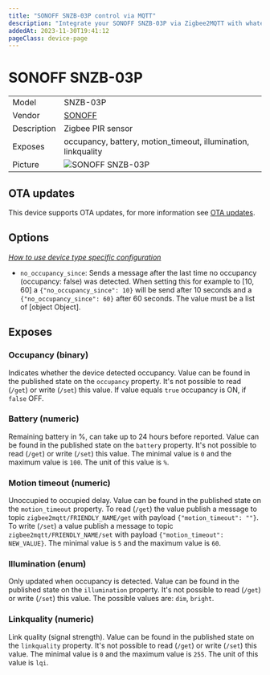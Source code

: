 ```yaml
---
title: "SONOFF SNZB-03P control via MQTT"
description: "Integrate your SONOFF SNZB-03P via Zigbee2MQTT with whatever smart home infrastructure you are using without the vendor's bridge or gateway."
addedAt: 2023-11-30T19:41:12
pageClass: device-page
---
```


<!-- !!!! -->
<!-- ATTENTION: This file is auto-generated through docgen! -->
<!-- You can only edit the "Notes"-Section between the two comment lines "Notes BEGIN" and "Notes END". -->
<!-- Do not use h1 or h2 heading within "## Notes"-Section. -->
<!-- !!!! -->

# SONOFF SNZB-03P

|     |     |
|-----|-----|
| Model | SNZB-03P  |
| Vendor  | [SONOFF](/supported-devices/#v=SONOFF)  |
| Description | Zigbee PIR sensor |
| Exposes | occupancy, battery, motion_timeout, illumination, linkquality |
| Picture | ![SONOFF SNZB-03P](https://www.zigbee2mqtt.io/images/devices/SNZB-03P.png) |


<!-- Notes BEGIN: You can edit here. Add "## Notes" headline if not already present. -->


<!-- Notes END: Do not edit below this line -->


## OTA updates
This device supports OTA updates, for more information see [OTA updates](../guide/usage/ota_updates.md).


## Options
*[How to use device type specific configuration](../guide/configuration/devices-groups.md#specific-device-options)*

* `no_occupancy_since`: Sends a message after the last time no occupancy (occupancy: false) was detected. When setting this for example to [10, 60] a `{"no_occupancy_since": 10}` will be send after 10 seconds and a `{"no_occupancy_since": 60}` after 60 seconds. The value must be a list of [object Object].


## Exposes

### Occupancy (binary)
Indicates whether the device detected occupancy.
Value can be found in the published state on the `occupancy` property.
It's not possible to read (`/get`) or write (`/set`) this value.
If value equals `true` occupancy is ON, if `false` OFF.

### Battery (numeric)
Remaining battery in %, can take up to 24 hours before reported.
Value can be found in the published state on the `battery` property.
It's not possible to read (`/get`) or write (`/set`) this value.
The minimal value is `0` and the maximum value is `100`.
The unit of this value is `%`.

### Motion timeout (numeric)
Unoccupied to occupied delay.
Value can be found in the published state on the `motion_timeout` property.
To read (`/get`) the value publish a message to topic `zigbee2mqtt/FRIENDLY_NAME/get` with payload `{"motion_timeout": ""}`.
To write (`/set`) a value publish a message to topic `zigbee2mqtt/FRIENDLY_NAME/set` with payload `{"motion_timeout": NEW_VALUE}`.
The minimal value is `5` and the maximum value is `60`.

### Illumination (enum)
Only updated when occupancy is detected.
Value can be found in the published state on the `illumination` property.
It's not possible to read (`/get`) or write (`/set`) this value.
The possible values are: `dim`, `bright`.

### Linkquality (numeric)
Link quality (signal strength).
Value can be found in the published state on the `linkquality` property.
It's not possible to read (`/get`) or write (`/set`) this value.
The minimal value is `0` and the maximum value is `255`.
The unit of this value is `lqi`.

